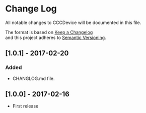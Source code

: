 # Change Log
All notable changes to CCCDevice will be documented in this file.

The format is based on [Keep a Changelog](http://keepachangelog.com/) <br>
and this project adheres to [Semantic Versioning](http://semver.org/).

## [1.0.1] - 2017-02-20
### Added
- CHANGLOG.md file.

## [1.0.0] - 2017-02-16
- First release